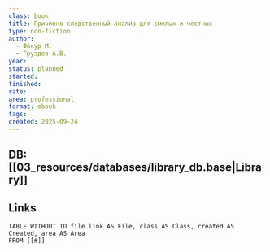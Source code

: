 ```yaml
---
class: book
title: Причинно-следственный анализ для смелых и честных
type: non-fiction
author:
  - Факур М.
  - Груздев А.В.
year:
status: planned
started:
finished:
rate:
area: professional
format: ebook
tags:
created: 2025-09-24
---
```

## DB: [[03_resources/databases/library_db.base|Library]]

## Links

```dataview
TABLE WITHOUT ID file.link AS File, class AS Class, created AS Created, area AS Area
FROM [[#]]
````